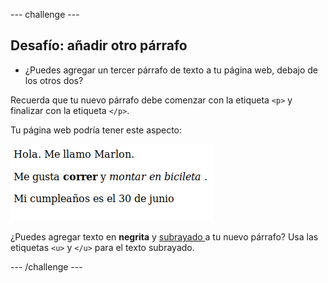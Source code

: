 --- challenge ---

## Desafío: añadir otro párrafo

- ¿Puedes agregar un tercer párrafo de texto a tu página web, debajo de los otros dos?

Recuerda que tu nuevo párrafo debe comenzar con la etiqueta `<p>` y finalizar con la etiqueta `</p>`.

Tu página web podría tener este aspecto:

![screenshot](images/birthday-paragraph.png)

¿Puedes agregar texto en **negrita** y <u> subrayado </u> a tu nuevo párrafo? Usa las etiquetas `<u>` y `</u>` para el texto subrayado.

--- /challenge ---